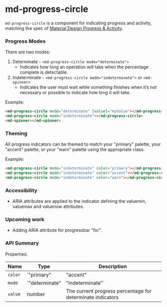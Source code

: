 # md-progress-circle

`md-progress-circle` is a component for indicating progress and activity, matching the spec of 
[Material Design Progress & Activity](https://www.google.com/design/spec/components/progress-activity.html).

### Progress Modes

There are two modes:
 1. Determinate - `<md-progress-circle mode="determinate">`
    * Indicates how long an operation will take when the percentage complete is detectable. 
 2. Indeterminate - `<md-progress-circle mode="indeterminate">` or `<md-spinner>`
    * Indicates the user must wait while something finishes when it’s not necessary or possible to indicate how long it
      will take.

Example:

 ```html
<md-progress-circle mode="determinate" [value]="myValue"></md-progress-circle>
<md-progress-circle mode="indeterminate"></md-progress-circle>
<md-spinner></md-spinner>
 ```

### Theming

All progress indicators can be themed to match your "primary" palette, your "accent" palette, or your "warn" palette using the appropriate class.

Example:

 ```html
<md-progress-circle mode="indeterminate" color="primary"></md-progress-circle>
<md-progress-circle mode="indeterminate" color="accent"></md-progress-circle>
<md-progress-circle mode="indeterminate" color="warn"></md-progress-circle>
 ```

### Accessibility

 * ARIA attributes are applied to the indicator defining the valuemin, valuemax and valuenow attributes.

### Upcoming work

 * Adding ARIA attribute for progressbar "for".

### API Summary

Properties:

| Name      | Type                              | Description |
| ---       | ---                               | --- |
| `color`   | `"primary"|"accent"|"warn"`       | The color palette of the progress indicator |
| `mode`    | `"determinate"|"indeterminate"`   | The mode of the progress indicator |
| `value`   | number                            | The current progress percentage for determinate indicators |
